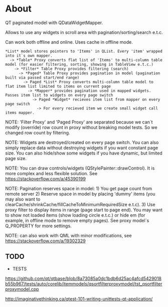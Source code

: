 # About

QT paginated model with QDataWidgetMapper.

Allows to use any widgets in scroll area with pagination/sorting/search e.t.c.

Can work both offline and online. Uses cache in offline mode.

```
*List* model stores pointers to 'Items' in QList. Every 'item' wrapped into it`s own mapper.
  -> *Table* Proxy converts flat list of 'Items' to multi-column table model (for easier filtering, sorting, showing in TableView e.t.c.)
    -> *Filter* Table Proxy provides filtering (search)
      -> *Paged* Table Proxy provides pagination in model (pagination built via passed start/end range)
        -> Paged *List* Proxy converts multi-column table model to flat item list limited to items on current page
          -> *Mapper* provides pagination used in mapped widgets. Passes item list to widgets on every page switch
            -> Paged *Widget* recieves item list from mapper on every page switch
              -> For every recieved item we create small widget call items mapper.
```

NOTE: 'Filter Proxy' and 'Paged Proxy' are separated because we can`t modify (override) row count in proxy without breaking model tests. So we changed row count by filtering.

NOTE: Widgets are destroyed/created on every page switch. You can also simply replace data without destroying widgets if you want constant page size. You can also hide/show some widgets if you have dynamic, but limited page size.

NOTE: You can draw controls/widgets (QStylePainter::drawControl). It is more complex and less flexible  solution. See https://stackoverflow.com/a/45390199

NOTE: Pagination reserves space in model: 1) You get page count from remote server 2) Reserve space in model by placing 'dummy' items (you may also want to clearCache/shrinkCache/fillCacheToMinimumRequiredSize e.t.c). 3) Use proxy filter to display items in range (page start to page end). You may want to show not loaded items (show loading circle e.t.c.) or hide em (for example, in offline mode to remove empty pages). See proxy model`s Q_PROPERTY for more settings.

NOTE: can also work with QML with minor modifications, see https://stackoverflow.com/a/19302329

## TODO

* TESTS

https://github.com/qt/qtbase/blob/8a73085a0dc1bdb6d25ac4afcd5429018b55b967/tests/auto/corelib/itemmodels/qsortfilterproxymodel/tst_qsortfilterproxymodel.cpp

http://imaginativethinking.ca/qtest-101-writing-unittests-qt-application/
